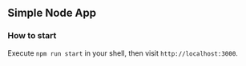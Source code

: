 ## Simple Node App

### How to start

Execute `npm run start` in your shell, then visit `http://localhost:3000`.
